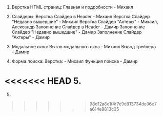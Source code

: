 1. Верстка HTML страниц: 
                         Главная и подробности  -  Михаил

2. Слайдеры:
                        Верстка Слайдер в Header  -  Михаил
                        Верстка Слайдер "Недавно вышедшие"  -  Михаил
                        Верстка Слайдер "Актеры"  -  Михаил, Александр
                        Заполнение Слайдер в Header  -  Дамир
                        Заполнение Слайдер "Недавно вышедшие"  -  Дамир
                        Заполнение Слайдер "Актеры"  -  Дамир

3. Модальное окно:
                        Вызов модального окна   -   Михаил
                        Вывод трейлера  -   Дамир

4. Форма поиска:
                        Верстка:  -  Михаил
                        Функция поиска   -   Дамир

<<<<<<< HEAD
5.
=======
5.
>>>>>>> 98d12a8e1f4f7e9d813734de06e7a614e8813c35

